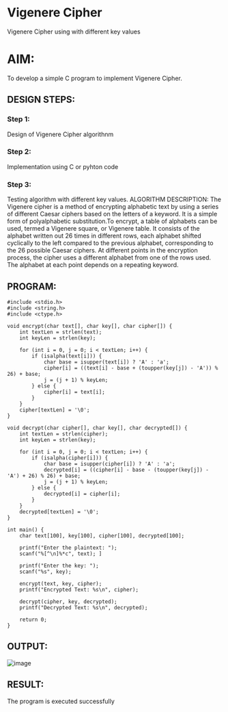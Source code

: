 # Vigenere Cipher
Vigenere Cipher using with different key values

# AIM:

To develop a simple C program to implement Vigenere Cipher.

## DESIGN STEPS:

### Step 1:

Design of Vigenere Cipher algorithnm 

### Step 2:

Implementation using C or pyhton code

### Step 3:

Testing algorithm with different key values. 
ALGORITHM DESCRIPTION:
The Vigenere cipher is a method of encrypting alphabetic text by using a series of different Caesar ciphers based on the letters of a keyword. It is a simple form of polyalphabetic substitution.To encrypt, a table of alphabets can be used, termed a Vigenere square, or Vigenere table. It consists of the alphabet written out 26 times in different rows, each alphabet shifted cyclically to the left compared to the previous alphabet, corresponding to the 26 possible Caesar ciphers. At different points in the encryption process, the cipher uses a different alphabet from one of the rows used. The alphabet at each point depends on a repeating keyword.



## PROGRAM:
```
#include <stdio.h>
#include <string.h>
#include <ctype.h>

void encrypt(char text[], char key[], char cipher[]) {
    int textLen = strlen(text);
    int keyLen = strlen(key);
    
    for (int i = 0, j = 0; i < textLen; i++) {
        if (isalpha(text[i])) {
            char base = isupper(text[i]) ? 'A' : 'a';
            cipher[i] = ((text[i] - base + (toupper(key[j]) - 'A')) % 26) + base;
            j = (j + 1) % keyLen;
        } else {
            cipher[i] = text[i];
        }
    }
    cipher[textLen] = '\0';
}

void decrypt(char cipher[], char key[], char decrypted[]) {
    int textLen = strlen(cipher);
    int keyLen = strlen(key);

    for (int i = 0, j = 0; i < textLen; i++) {
        if (isalpha(cipher[i])) {
            char base = isupper(cipher[i]) ? 'A' : 'a';
            decrypted[i] = ((cipher[i] - base - (toupper(key[j]) - 'A') + 26) % 26) + base;
            j = (j + 1) % keyLen;
        } else {
            decrypted[i] = cipher[i];
        }
    }
    decrypted[textLen] = '\0';
}

int main() {
    char text[100], key[100], cipher[100], decrypted[100];

    printf("Enter the plaintext: ");
    scanf("%[^\n]%*c", text); ]

    printf("Enter the key: ");
    scanf("%s", key);

    encrypt(text, key, cipher);
    printf("Encrypted Text: %s\n", cipher);

    decrypt(cipher, key, decrypted);
    printf("Decrypted Text: %s\n", decrypted);

    return 0;
}
```
## OUTPUT:
![image](https://github.com/user-attachments/assets/7c1ee287-03a7-45fc-ba92-94124c372b63)

## RESULT:
The program is executed successfully

